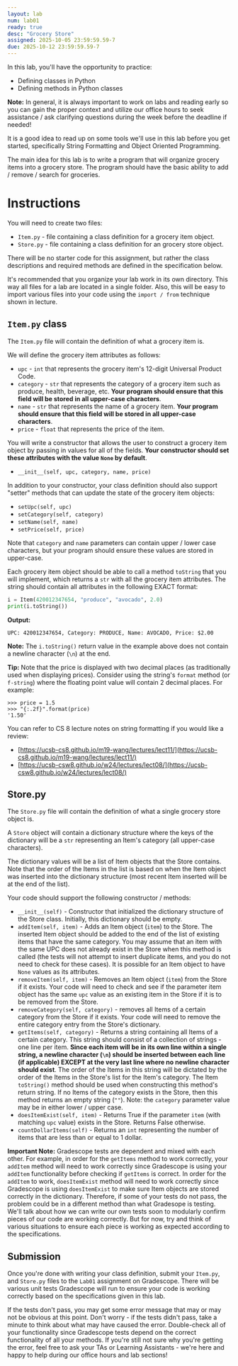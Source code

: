 ```yaml
---
layout: lab
num: lab01
ready: true
desc: "Grocery Store"
assigned: 2025-10-05 23:59:59.59-7
due: 2025-10-12 23:59:59.59-7
---
```


In this lab, you'll have the opportunity to practice:

* Defining classes in Python
* Defining methods in Python classes

**Note:** In general, it is always important to work on labs and reading early so you can gain the proper context and utilize our office hours to seek assistance / ask clarifying questions during the week before the deadline if needed!

It is a good idea to read up on some tools we'll use in this lab before you get started, specifically String Formatting and Object Oriented Programming.

The main idea for this lab is to write a program that will organize grocery items into a grocery store. The program should have the basic ability to add / remove / search for groceries.

# Instructions

You will need to create two files:
* `Item.py` - file containing a class definition for a grocery item object.
* `Store.py` - file containing a class definition for an grocery store object.

There will be no starter code for this assignment, but rather the class descriptions and required methods are defined in the specification below.

It's recommended that you organize your lab work in its own directory. This way all files for a lab are located in a single folder. Also, this will be easy to import various files into your code using the `import / from` technique shown in lecture.

## `Item.py` class

The `Item.py` file will contain the definition of what a grocery item is.

We will define the grocery item attributes as follows:

* `upc` - `int` that represents the grocery item's 12-digit Universal Product Code.
* `category` - `str` that represents the category of a grocery item such as produce, health, beverage, etc. <b>Your program should ensure that this field will be stored in all upper-case characters</b>.
* `name` - `str` that represents the name of a grocery item. <b>Your program should ensure that this field will be stored in all upper-case characters</b>.
* `price` - `float` that represents the price of the item.

You will write a constructor that allows the user to construct a grocery item object by passing in values for all of the fields. <b>Your constructor should set these attributes with the value `None` by default</b>.

* `__init__(self, upc, category, name, price)`

In addition to your constructor, your class definition should also support "setter" methods that can update the state of the grocery item objects:

* `setUpc(self, upc)`
* `setCategory(self, category)`
* `setName(self, name)`
* `setPrice(self, price)`

Note that `category` and `name` parameters can contain upper / lower case characters, but your program should ensure these values are stored in upper-case.

Each grocery item object should be able to call a method `toString` that you will implement, which returns a `str` with all the grocery item attributes. The string should contain all attributes in the following EXACT format:

```python
i = Item(420012347654, "produce", "avocado", 2.0)
print(i.toString())
```

<b>Output:</b>

```
UPC: 420012347654, Category: PRODUCE, Name: AVOCADO, Price: $2.00
```

<b>Note:</b> The `i.toString()` return value in the example above does not contain a newline character (`\n`) at the end.

<b>Tip:</b> Note that the price is displayed with two decimal places (as traditionally used when displaying prices). Consider using the string's `format` method (or `f-string`) where the floating point value will contain 2 decimal places. For example:

```
>>> price = 1.5
>>> "{:.2f}".format(price)
'1.50'
```

You can refer to CS 8 lecture notes on string formatting if you would like a review:
* [https://ucsb-cs8.github.io/m19-wang/lectures/lect11/](https://ucsb-cs8.github.io/m19-wang/lectures/lect11/)
* [https://ucsb-csw8.github.io/w24/lectures/lect08/](https://ucsb-csw8.github.io/w24/lectures/lect08/)

## Store.py

The `Store.py` file will contain the definition of what a single grocery store object is.

A `Store` object will contain a dictionary structure where the keys of the dictionary will be a `str` representing an Item's category (all upper-case characters).

The dictionary values will be a list of Item objects that the Store contains. Note that the order of the Items in the list is based on when the Item object was inserted into the dictionary structure (most recent Item inserted will be at the end of the list).

Your code should support the following constructor / methods:

* `__init__(self)` - Constructor that initialized the dictionary structure of the Store class. Initially, this dictionary should be empty.
* `addItem(self, item)` - Adds an Item object (`item`) to the Store. The inserted Item object should be added to the end of the list of existing items that have the same category. You may assume that an item with the same UPC does not already exist in the Store when this method is called (the tests will not attempt to insert duplicate items, and you do not need to check for these cases). It is possible for an Item object to have `None` values as its attributes.
* `removeItem(self, item)` - Removes an Item object (`item`) from the Store if it exists. Your code will need to check and see if the parameter item object has the same `upc` value as an existing item in the Store if it is to be removed from the Store.
* `removeCategory(self, category)` - removes all Items of a certain category from the Store if it exists. Your code will need to remove the entire category entry from the Store's dictionary.
* `getItems(self, category)` - Returns a string containing all Items of a certain category. This string should consist of a collection of strings - one line per item. <b>Since each item will be in its own line within a single string, a newline character (`\n`) should be inserted between each line (if applicable) EXCEPT at the very last line where no newline character should exist</b>. The order of the Items in this string will be dictated by the order of the Items in the Store's list for the Item's category. The Item `toString()` method should be used when constructing this method's return string. If no Items of the category exists in the Store, then this method returns an empty string (`""`). Note: the `category` parameter value may be in either lower / upper case.
* `doesItemExist(self, item)` - Returns True if the parameter `item` (with matching `upc` value) exists in the Store. Returns False otherwise.
* `countDollarItems(self)` - Returns an `int` representing the number of items that are less than or equal to 1 dollar.

**Important Note:** Gradescope tests are dependent and mixed with each other. For example, in order for the `getItems` method to work correctly, your `addItem` method will need to work correctly since Gradescope is using your `addItem` functionality before checking if `getItems` is correct. In order for the `addItem` to work, `doesItemExist` method will need to work correctly since Gradescope is using `doesItemExist` to make sure Item objects are stored correctly in the dictionary. Therefore, if some of your tests do not pass, the problem could be in a different method than what Gradesope is testing. We'll talk about how we can write our own tests soon to modularly confirm pieces of our code are working correctly. But for now, try and think of various situations to ensure each piece is working as expected according to the specifications.

## Submission

Once you're done with writing your class definition, submit your `Item.py`, and `Store.py` files to the `Lab01` assignment on Gradescope. There will be various unit tests Gradescope will run to ensure your code is working correctly based on the specifications given in this lab.

If the tests don't pass, you may get some error message that may or may not be obvious at this point. Don't worry - if the tests didn't pass, take a minute to think about what may have caused the error. Double-check all of your functionality since Gradescope tests depend on the correct functionality of all your methods. If you're still not sure why you're getting the error, feel free to ask your TAs or Learning Assistants - we're here and happy to help during our office hours and lab sections!
